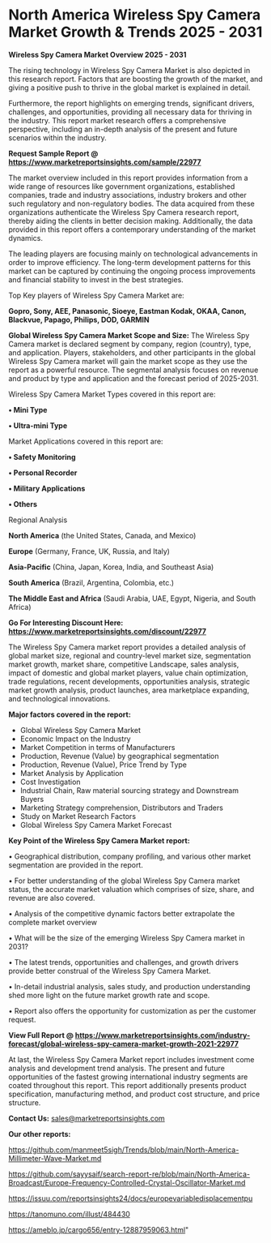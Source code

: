 # North America Wireless Spy Camera Market Growth & Trends 2025 - 2031

<Strong> Wireless Spy Camera Market Overview 2025 - 2031</strong>

The rising technology in Wireless Spy Camera Market is also depicted in this research report. Factors that are boosting the growth of the market, and giving a positive push to thrive in the global market is explained in detail.

Furthermore, the report highlights on emerging trends, significant drivers, challenges, and opportunities, providing all necessary data for thriving in the industry. This report market research offers a comprehensive perspective, including an in-depth analysis of the present and future scenarios within the industry.

<strong>Request Sample Report @ <a href=https://www.marketreportsinsights.com/sample/22977>https://www.marketreportsinsights.com/sample/22977</a></strong>

The market overview included in this report provides information from a wide range of resources like government organizations, established companies, trade and industry associations, industry brokers and other such regulatory and non-regulatory bodies. The data acquired from these organizations authenticate the Wireless Spy Camera research report, thereby aiding the clients in better decision making. Additionally, the data provided in this report offers a contemporary understanding of the market dynamics.

The leading players are focusing mainly on technological advancements in order to improve efficiency. The long-term development patterns for this market can be captured by continuing the ongoing process improvements and financial stability to invest in the best strategies.

Top Key players of Wireless Spy Camera Market are:

<strong>Gopro, Sony, AEE, Panasonic, Sioeye, Eastman Kodak, OKAA, Canon, Blackvue, Papago, Philips, DOD, GARMIN</strong>

<strong><b>Global Wireless Spy Camera Market Scope and Size:</b></strong>
The Wireless Spy Camera market is declared segment by company, region (country), type, and application. Players, stakeholders, and other participants in the global Wireless Spy Camera market will gain the market scope as they use the report as a powerful resource. The segmental analysis focuses on revenue and product by type and application and the forecast period of 2025-2031.

Wireless Spy Camera Market Types covered in this report are:

<strong>• Mini Type

• Ultra-mini Type</strong>

Market Applications covered in this report are:

<strong>• Safety Monitoring

• Personal Recorder

• Military Applications

• Others</strong> 

Regional Analysis

<strong>North America</strong> (the United States, Canada, and Mexico)

<strong>Europe</strong> (Germany, France, UK, Russia, and Italy)

<strong>Asia-Pacific</strong> (China, Japan, Korea, India, and Southeast Asia)

<strong>South America</strong> (Brazil, Argentina, Colombia, etc.)

<strong>The Middle East and Africa</strong> (Saudi Arabia, UAE, Egypt, Nigeria, and South Africa)

<strong>Go For Interesting Discount Here: <a href=https://www.marketreportsinsights.com/discount/22977>https://www.marketreportsinsights.com/discount/22977</a></strong>

The Wireless Spy Camera market report provides a detailed analysis of global market size, regional and country-level market size, segmentation market growth, market share, competitive Landscape, sales analysis, impact of domestic and global market players, value chain optimization, trade regulations, recent developments, opportunities analysis, strategic market growth analysis, product launches, area marketplace expanding, and technological innovations.

<strong><b>Major factors covered in the report:</b></strong>
<ul>
  <li>Global Wireless Spy Camera Market </li>
  <li>Economic Impact on the Industry</li>
  <li>Market Competition in terms of Manufacturers</li>
  <li>Production, Revenue (Value) by geographical segmentation</li>
  <li>Production, Revenue (Value), Price Trend by Type</li>
  <li>Market Analysis by Application</li>
  <li>Cost Investigation</li>
  <li>Industrial Chain, Raw material sourcing strategy and Downstream Buyers</li>
  <li>Marketing Strategy comprehension, Distributors and Traders</li>
  <li>Study on Market Research Factors</li>
  <li>Global Wireless Spy Camera Market Forecast</li>
</ul>

<strong><b>Key Point of the Wireless Spy Camera Market report:</b></strong>

• Geographical distribution, company profiling, and various other market segmentation are provided in the report.

• For better understanding of the global Wireless Spy Camera market status, the accurate market valuation which comprises of size, share, and revenue are also covered.

• Analysis of the competitive dynamic factors better extrapolate the complete market overview

• What will be the size of the emerging Wireless Spy Camera market in 2031?

• The latest trends, opportunities and challenges, and growth drivers provide better construal of the Wireless Spy Camera Market.

• In-detail industrial analysis, sales study, and production understanding shed more light on the future market growth rate and scope.

• Report also offers the opportunity for customization as per the customer request.

<strong><b>View Full Report @ <a href=https://www.marketreportsinsights.com/industry-forecast/global-wireless-spy-camera-market-growth-2021-22977>https://www.marketreportsinsights.com/industry-forecast/global-wireless-spy-camera-market-growth-2021-22977</a></b></strong>


At last, the Wireless Spy Camera Market report includes investment come analysis and development trend analysis. The present and future opportunities of the fastest growing international industry segments are coated throughout this report. This report additionally presents product specification, manufacturing method, and product cost structure, and price structure.

<strong>Contact Us:</strong>
sales@marketreportsinsights.com

<strong>Our other reports:</strong>

<a href=https://github.com/manmeet5sigh/Trends/blob/main/North-America-Millimeter-Wave-Market.md>https://github.com/manmeet5sigh/Trends/blob/main/North-America-Millimeter-Wave-Market.md</a>

<a href=https://github.com/sayysaif/search-report-re/blob/main/North-America-Broadcast/Europe-Frequency-Controlled-Crystal-Oscillator-Market.md>https://github.com/sayysaif/search-report-re/blob/main/North-America-Broadcast/Europe-Frequency-Controlled-Crystal-Oscillator-Market.md</a>

<a href=https://issuu.com/reportsinsights24/docs/europevariabledisplacementpu>https://issuu.com/reportsinsights24/docs/europevariabledisplacementpu</a>

<a href=https://tanomuno.com/illust/484430>https://tanomuno.com/illust/484430</a>

<a href=https://ameblo.jp/cargo656/entry-12887959063.html>https://ameblo.jp/cargo656/entry-12887959063.html</a>"
